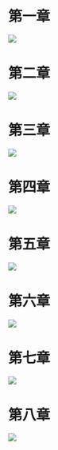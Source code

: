# 第一章
![](Attachments/9b78bae0d0169bf06cb53e1ff49c0927.png)
# 第二章
![](Attachments/907653191984981c538a1556c80286bc.png)
# 第三章
![](Attachments/1b251ad816b1b9e640eeda29a6594e19.png)
# 第四章
![](Attachments/683346301bd8f670118338f8c6408f3e.png)
# 第五章
![](Attachments/c648fef3b194dbb4692e6c63480ed941.png)
# 第六章
![](Attachments/e40b71f1b30c90633c11619565ad9729.png)
# 第七章
![](Attachments/9873afeed6180f6bba9d7dc6089850ea.png)
# 第八章
![](Attachments/Pasted%20image%2020240620172129.png)